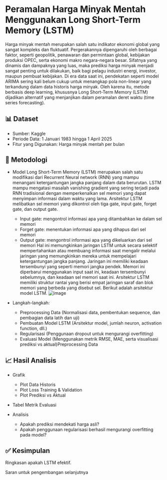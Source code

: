 # Peramalan Harga Minyak Mentah Menggunakan Long Short-Term Memory (LSTM)

Harga minyak mentah merupakan salah satu indikator ekonomi global yang sangat kompleks dan fluktuatif. Pergerakannya dipengaruhi oleh berbagai faktor, seperti geopolitik, penawaran dan permintaan global, kebijakan produksi OPEC, serta ekonomi makro negara-negara besar. Sifatnya yang dinamis dan dampaknya yang luas, maka prediksi harga minyak menjadi sangat penting untuk dilakukan, baik bagi pelagu industri energi, investor, maupun pembuat kebijakan.
Di era data saat ini, pendekatan seperti model ARIMA sering kali belum cukup untuk menangkap pola non-linear yang terkandung dalam data historis harga minyak. Oleh karena itu, metode berbasis deep learning, khususnya Long Short-Term Memory (LSTM) dijadikan alternatif yang menjanjikan dalam peramalan deret waktu (time series forecasting).

## 📊 Dataset
- Sumber: Kaggle
- Periode Data: 1 Januari 1983 hingga 1 April 2025
- Fitur yang Digunakan: Harga minyak mentah per bulan
  
## 🔎 Metodologi
- Model
  Long Short-Term Memory (LSTM) merupakan salah satu modifikasi dari Recurrent Neural network (RNN) yang mampu menangani ketergantungan jangka panjang dalam data berurutan. LSTM mampu mengatasi masalah vanishing gradient yang sering terjadi pada RNN tradisional dengan memperkenalkan sel memori yang dapat menyimpan informasi dalam waktu yang lama.
  Arsitektur LSTM melibatkan sel memori yang dikontrol oleh tiga gate, input gate, forget gate, dan output gate.
  - Input gate: mengontrol informasi apa yang ditambahkan ke dalam sel memori
  - Forget gate: menentukan informasi apa yang dihapus dari sel memori
  - Output gate: mengontrol informasi apa yang dikeluarkan dari sel memori
Hal ini memungkinkan jaringan LSTM untuk secara selektif mempertahankan atau membuang informasi saat mengalir melalui jaringan yang memungkinkan mereka untuk mempelajari ketergantungan jangka panjang. Jaringan ini memiliki keadaan tersembunyi yang seperti memori jangka pendek. Memori ini diperbarui menggunakan input saat ini, keadaan tersembunyi sebelumnya, dan keadaan sel memori saat ini.
  Arsitektur LSTM memiliki struktur rantai yang berisi empat jaringan saraf dan blok memori yang berbeda yang disebut sel. Berikut adalah arsitektur model LSTM.
![image](https://github.com/user-attachments/assets/644db34b-3cf4-4b2c-917a-8f32397bf535)

    

- Langkah-langkah:
    - Preprocessing Data
    (Normalisasi data, pembentukan sequence, dan pembagian data latih dan uji)
  - Pembuatan Model LSTM
    (Arsitektur model, jumlah neuron, activation function, dll.)
  - Regularisasi
    (Penggunaan dropout untuk mengurangi overfitting)
  - Evaluasi Model
    (Menggunakan metrik RMSE, MAE, serta visualisasi prediksi vs aktual)Preprocessing Data
  
## 📈 Hasil Analisis
- Grafik
  - Plot Data Historis
  - Plot Loss Training & Validation
  - Plot Prediksi vs Aktual
    
- Tabel Metrik Evaluasi

- Analisis 
  - Apakah prediksi mendekati harga asli?
  - Apakah penggunaan regularisasi berhasil mengurangi overfitting pada model?
 
## ✅ Kesimpulan
Ringkasan apakah LSTM efektif.

Saran untuk pengembangan selanjutnya 
